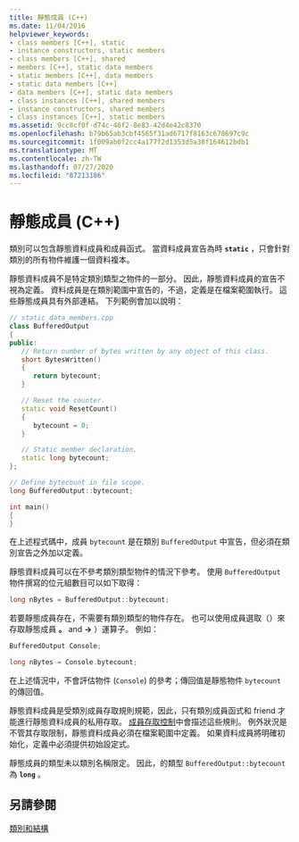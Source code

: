 ```yaml
---
title: 靜態成員 (C++)
ms.date: 11/04/2016
helpviewer_keywords:
- class members [C++], static
- instance constructors, static members
- class members [C++], shared
- members [C++], static data members
- static members [C++], data members
- static data members [C++]
- data members [C++], static data members
- class instances [C++], shared members
- instance constructors, shared members
- class instances [C++], static members
ms.assetid: 9cc8cf0f-d74c-46f2-8e83-42d4e42c8370
ms.openlocfilehash: b79b65ab3cbf4565f31ad6717f8163c678697c9c
ms.sourcegitcommit: 1f009ab0f2cc4a177f2d1353d5a38f164612bdb1
ms.translationtype: MT
ms.contentlocale: zh-TW
ms.lasthandoff: 07/27/2020
ms.locfileid: "87213186"
---
```

# <a name="static-members-c"></a>靜態成員 (C++)

類別可以包含靜態資料成員和成員函式。 當資料成員宣告為時 **`static`** ，只會針對類別的所有物件維護一個資料複本。

靜態資料成員不是特定類別類型之物件的一部分。 因此，靜態資料成員的宣告不視為定義。 資料成員是在類別範圍中宣告的，不過，定義是在檔案範圍執行。 這些靜態成員具有外部連結。 下列範例會加以說明：

```cpp
// static_data_members.cpp
class BufferedOutput
{
public:
   // Return number of bytes written by any object of this class.
   short BytesWritten()
   {
      return bytecount;
   }

   // Reset the counter.
   static void ResetCount()
   {
      bytecount = 0;
   }

   // Static member declaration.
   static long bytecount;
};

// Define bytecount in file scope.
long BufferedOutput::bytecount;

int main()
{
}
```

在上述程式碼中，成員 `bytecount` 是在類別 `BufferedOutput` 中宣告，但必須在類別宣告之外加以定義。

靜態資料成員可以在不參考類別類型物件的情況下參考。 使用 `BufferedOutput` 物件撰寫的位元組數目可以如下取得：

```cpp
long nBytes = BufferedOutput::bytecount;
```

若要靜態成員存在，不需要有類別類型的物件存在。 也可以使用成員選取（）來存取靜態成員 **。** and **->** ）運算子。 例如：

```cpp
BufferedOutput Console;

long nBytes = Console.bytecount;
```

在上述情況中，不會評估物件 (`Console`) 的參考；傳回值是靜態物件 `bytecount` 的傳回值。

靜態資料成員是受類別成員存取規則規範，因此，只有類別成員函式和 friend 才能進行靜態資料成員的私用存取。 [成員存取控制](../cpp/member-access-control-cpp.md)中會描述這些規則。 例外狀況是不管其存取限制，靜態資料成員必須在檔案範圍中定義。 如果資料成員將明確初始化，定義中必須提供初始設定式。

靜態成員的類型未以類別名稱限定。 因此，的類型 `BufferedOutput::bytecount` 為 **`long`** 。

## <a name="see-also"></a>另請參閱

[類別和結構](../cpp/classes-and-structs-cpp.md)
